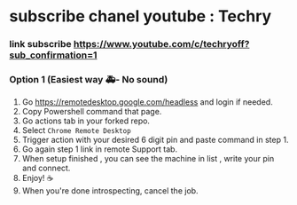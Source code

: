 # subscribe chanel youtube : Techry
### link subscribe https://www.youtube.com/c/techryoff?sub_confirmation=1

### Option 1 (Easiest way 🚑- No sound) 

1) Go https://remotedesktop.google.com/headless and login if needed.
2) Copy Powershell command that page.
3) Go actions tab in your forked repo.
4) Select `Chrome Remote Desktop`
5) Trigger action with your desired 6 digit pin and paste command in step 1.
6) Go again step 1 link in remote Support tab.
7) When setup finished , you can see the machine in list , write your pin and connect.
8) Enjoy! ☕
9) When you're done introspecting, cancel the job.


